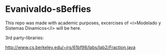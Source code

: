 # Evanivaldo-sBeffies
This repo was made with academic purposes, excercises of &lt;i>Modelado y Sistemas Dinamicos&lt;/i> will be here.

3rd party-libraries:

http://www.cs.berkeley.edu/~jrs/61bf98/labs/lab2/Fraction.java

